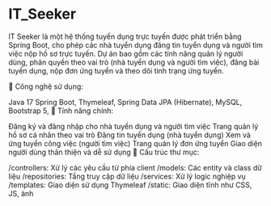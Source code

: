 # IT_Seeker
IT Seeker là một hệ thống tuyển dụng trực tuyến được phát triển bằng Spring Boot, cho phép các nhà tuyển dụng đăng tin tuyển dụng và người tìm việc nộp hồ sơ trực tuyến. Dự án bao gồm các tính năng quản lý người dùng, phân quyền theo vai trò (nhà tuyển dụng và người tìm việc), đăng bài tuyển dụng, nộp đơn ứng tuyển và theo dõi tình trạng ứng tuyển.

🔧 Công nghệ sử dụng:

Java 17
Spring Boot,
Thymeleaf,
Spring Data JPA (Hibernate),
MySQL,
Bootstrap 5,
🚀 Tính năng chính:

Đăng ký và đăng nhập cho nhà tuyển dụng và người tìm việc
Trang quản lý hồ sơ cá nhân theo vai trò
Đăng tin tuyển dụng (nhà tuyển dụng)
Xem và ứng tuyển công việc (người tìm việc)
Trang quản lý đơn ứng tuyển
Giao diện người dùng thân thiện và dễ sử dụng
📁 Cấu trúc thư mục:

/controllers: Xử lý các yêu cầu từ phía client
/models: Các entity và class dữ liệu
/repositories: Tầng truy cập dữ liệu
/services: Xử lý logic nghiệp vụ
/templates: Giao diện sử dụng Thymeleaf
/static: Giao diện tĩnh như CSS, JS, ảnh
